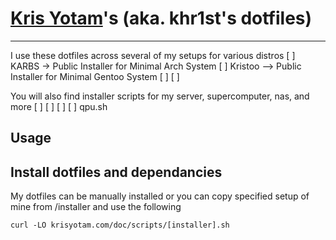 # [Kris Yotam](https://krisyotam.com)'s (aka. khr1st's dotfiles)
---
I use these dotfiles across several of my setups for various distros
[ ] KARBS -> Public Installer for Minimal Arch System
[ ] Kristoo --> Public Installer for Minimal Gentoo System
[ ]
[ ]

You will also find installer scripts for my server, supercomputer, nas, and more
[ ]
[ ]
[ ]
[ ] qpu.sh 

Usage
---


Install dotfiles and dependancies 
---
My dotfiles can be manually installed or you can copy specified setup of mine from /installer and use the following
```
curl -LO krisyotam.com/doc/scripts/[installer].sh
```
